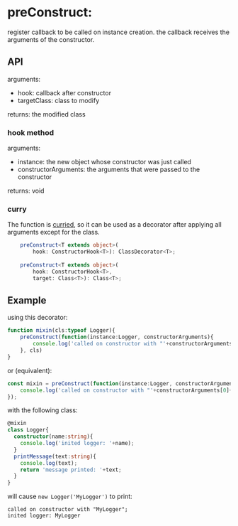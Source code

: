 # preConstruct:
register callback to be called on instance creation.
the callback receives the arguments of the constructor.

## API

arguments:
- hook: callback after constructor
- targetClass: class to modify

returns: the modified class

### hook method

arguments:
- instance: the new object whose constructor was just called
- constructorArguments: the arguments that were passed to the constructor

returns: void

### curry
The function is [curried](https://lodash.com/docs#curry), so it can be used as a decorator after applying all arguments except for the class.

```ts
    preConstruct<T extends object>(
        hook: ConstructorHook<T>): ClassDecorator<T>;
        
    preConstruct<T extends object>(
        hook: ConstructorHook<T>,
        target: Class<T>): Class<T>;
 ```

## Example
using this decorator:
```ts
function mixin(cls:typeof Logger){
    preConstruct(function(instance:Logger, constructorArguments){
        console.log('called on constructor with "'+constructorArguments[0]+'"');
    }, cls)
}
``` 
or (equivalent):
```ts
const mixin = preConstruct(function(instance:Logger, constructorArguments){
    console.log('called on constructor with "'+constructorArguments[0]+'"');
});
```
with the following class:
```ts
@mixin
class Logger{
  constructor(name:string){
    console.log('inited logger: '+name);
  }
  printMessage(text:string){
    console.log(text);
    return 'message printed: '+text;
  }
}
```
will cause `new Logger('MyLogger')` to print:
```
called on constructor with "MyLogger";
inited logger: MyLogger
```
